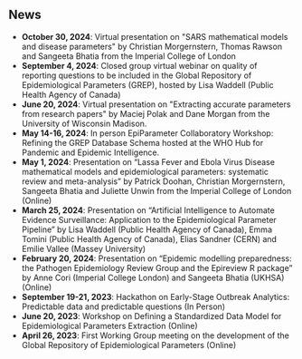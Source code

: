 ## News

* **October 30, 2024**: Virtual presentation on "SARS mathematical models and disease parameters" by Christian Morgernstern, Thomas Rawson and Sangeeta Bhatia from the Imperial College of London
* **September 4, 2024**: Closed group virtual webinar on quality of reporting questions to be included in the Global Repository of Epidemiological Parameters (GREP), hosted by Lisa Waddell (Public Health Agency of Canada)
* **June 20, 2024**: Virtual presentation on "Extracting accurate parameters from research papers" by Maciej Polak and Dane Morgan from the University of Wisconsin Madison.
* **May 14-16, 2024**: In person EpiParameter Collaboratory Workshop: Refining the GREP Database Schema hosted at the WHO Hub for Pandemic and Epidemic Intelligence.  
* **May 1, 2024**: Presentation on “Lassa Fever and Ebola Virus Disease mathematical models and epidemiological parameters: systematic review and meta-analysis” by Patrick Doohan, Christian Morgernstern, Sangeeta Bhatia and Juliette Unwin from the Imperial College of London (Online)
* **March 25, 2024**: Presentation on “Artificial Intelligence to Automate Evidence Surveillance: Application to the Epidemiological Parameter Pipeline” by Lisa Waddell (Public Health Agency of Canada), Emma Tomini (Public Health Agency of Canada), Elias Sandner (CERN) and Emilie Vallee (Massey University)
* **February 20, 2024**: Presentation on “Epidemic modelling preparedness: the Pathogen Epidemiology Review Group and the Epireview R package” by Anne Cori (Imperial College London) and Sangeeta Bhatia (UKHSA) (Online)
* **September 19-21, 2023**: Hackathon on Early-Stage Outbreak Analytics: Predictable data and predictable questions (In Person)
* **June 20, 2023**: Workshop on Defining a Standardized Data Model for Epidemiological Parameters Extraction (Online)
* **April 26, 2023**: First Working Group meeting on the development of the Global Repository of Epidemiological Parameters (Online)
